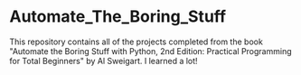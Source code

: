 # Automate_The_Boring_Stuff
This repository contains all of the projects completed from the book "Automate the Boring Stuff with Python, 2nd Edition: Practical Programming for Total Beginners" by Al Sweigart. I learned a lot!
